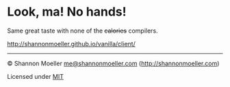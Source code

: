 # Look, ma! No hands!

Same great taste with none of the ~~calories~~ compilers.

http://shannonmoeller.github.io/vanilla/client/

----

© Shannon Moeller <me@shannonmoeller.com> (http://shannonmoeller.com)

Licensed under [MIT](http://shannonmoeller.com/mit.txt)
